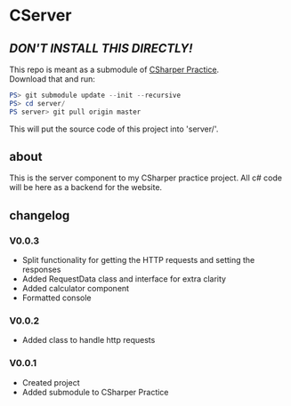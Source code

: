 # CServer

## *DON'T INSTALL THIS DIRECTLY!*

This repo is meant as a submodule of [CSharper Practice](https://github.com/RobinBachus/CSharper).  
Download that and run:

```powershell
PS> git submodule update --init --recursive
PS> cd server/
PS server> git pull origin master
```

This will put the source code of this project into 'server/'.

## about

This is the server component to my CSharper practice project. All c# code will be here as a backend for the website.

## changelog

### V0.0.3

- Split functionality for getting the HTTP requests and setting the responses
- Added RequestData class and interface for extra clarity
- Added calculator component
- Formatted console

### V0.0.2

- Added class to handle http requests

### V0.0.1

- Created project
- Added submodule to CSharper Practice

